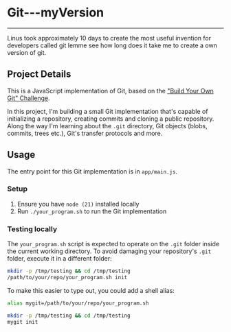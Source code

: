 # Git---myVersion

---

Linus took approximately 10 days to create the most useful invention for developers called git lemme see how long does it take me to create a own version of git.

## Project Details

This is a JavaScript implementation of Git, based on the
["Build Your Own Git" Challenge](https://codecrafters.io/challenges/git).

In this project, I'm building a small Git implementation that's capable of
initializing a repository, creating commits and cloning a public repository.
Along the way I'm learning about the `.git` directory, Git objects (blobs,
commits, trees etc.), Git's transfer protocols and more.

## Usage

The entry point for this Git implementation is in `app/main.js`.

### Setup

1. Ensure you have `node (21)` installed locally
2. Run `./your_program.sh` to run the Git implementation

### Testing locally

The `your_program.sh` script is expected to operate on the `.git` folder inside
the current working directory. To avoid damaging your repository's `.git`
folder, execute it in a different folder:

```sh
mkdir -p /tmp/testing && cd /tmp/testing
/path/to/your/repo/your_program.sh init
```

To make this easier to type out, you could add a shell alias:

```sh
alias mygit=/path/to/your/repo/your_program.sh

mkdir -p /tmp/testing && cd /tmp/testing
mygit init
```
